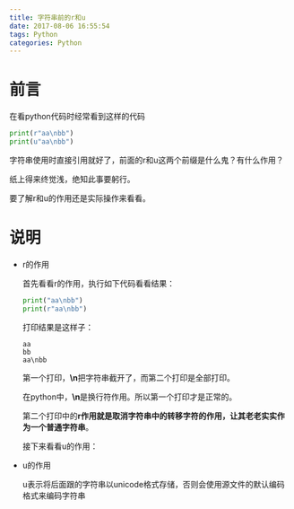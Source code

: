 ```yaml
---
title: 字符串前的r和u
date: 2017-08-06 16:55:54
tags: Python
categories: Python
---
```


# 前言

在看python代码时经常看到这样的代码

```python
print(r"aa\nbb")
print(u"aa\nbb")
```

字符串使用时直接引用就好了，前面的r和u这两个前缀是什么鬼？有什么作用？

纸上得来终觉浅，绝知此事要躬行。

要了解r和u的作用还是实际操作来看看。

<!-- more -->

# 说明

- r的作用

  首先看看r的作用，执行如下代码看看结果：

  ```python
  print("aa\nbb")
  print(r"aa\nbb")
  ```

  打印结果是这样子：

  ```
  aa
  bb
  aa\nbb
  ```

  第一个打印，**\n**把字符串截开了，而第二个打印是全部打印。

  在python中，**\n**是换行符作用。所以第一个打印才是正常的。

  第二个打印中的**r作用就是取消字符串中的转移字符的作用，让其老老实实作为一个普通字符串**。

  接下来看看u的作用：

- u的作用

  u表示将后面跟的字符串以unicode格式存储，否则会使用源文件的默认编码格式来编码字符串